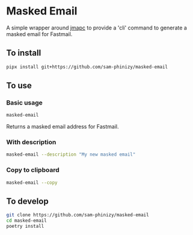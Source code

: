 # Masked Email

A simple wrapper around [jmapc](https://pypi.org/project/jmapc/) to provide a 'cli' command to generate a masked email
for Fastmail.

## To install

```bash
pipx install git+https://github.com/sam-phinizy/masked-email
```

## To use

### Basic usage
```bash
masked-email
```
Returns a masked email address for Fastmail.

### With description
```bash
masked-email --description "My new masked email"
```

### Copy to clipboard
```bash
masked-email --copy
```

## To develop

```bash
git clone https://github.com/sam-phinizy/masked-email
cd masked-email
poetry install
```
